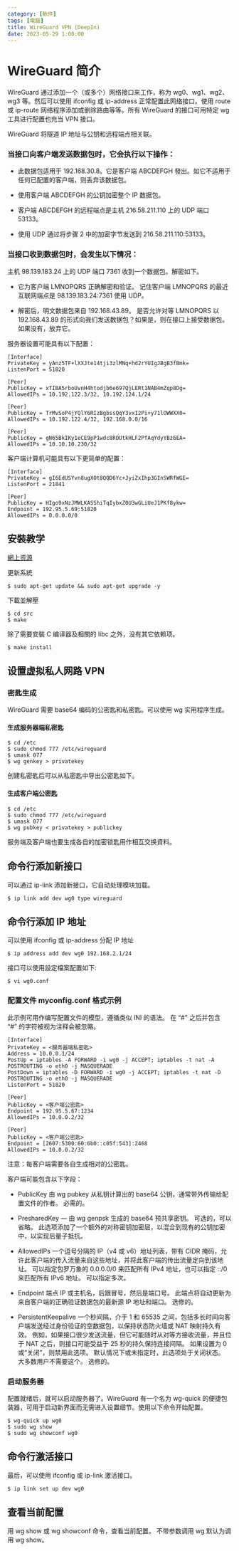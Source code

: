 ```yaml
---
category: [軟件]
tags: [電腦]
title: WireGuard VPN (DeepIn)
date: 2023-05-29 1:00:00
---
```


<style>
  table {
    width: 100%
    }
  td {
    vertical-align: center;
    text-align: center;
  }
  table.inputT{
    margin: 10px;
    width: auto;
    margin-left: auto;
    margin-right: auto;
    border: none;
  }
  input{
    text-align: center;
    padding: 0px 10px;
  }
  iframe{
    width: 100%;
    display: block;
    border-style:none;
    overflow:hidden;
  }
</style>





# WireGuard 简介

WireGuard 通过添加一个（或多个）网络接口来工作，称为 wg0、wg1、wg2、wg3 等。然后可以使用 ifconfig 或 ip-address 正常配置此网络接口。使用 route 或 ip-route 网络程序添加或删除路由等等。所有 WireGuard 的接口可用特定 wg 工具进行配置也充当 VPN 接口。

WireGuard 将隧道 IP 地址与公钥和远程端点相关联。 

### 当接口向客户端发送数据包时，它会执行以下操作：

- 此数据包适用于 192.168.30.8。它是客户端 ABCDEFGH 發出。如它不适用于任何已配置的客户端，则丢弃该数据包。

- 使用客户端 ABCDEFGH 的公钥加密整个 IP 数据包。

- 客户端 ABCDEFGH 的远程端点是主机 216.58.211.110 上的 UDP 端口 53133。

- 使用 UDP 通过将步骤 2 中的加密字节发送到 216.58.211.110:53133。

### 当接口收到数据包时，会发生以下情况：

主机 98.139.183.24 上的 UDP 端口 7361 收到一个数据包。解密如下。

- 它为客户端 LMNOPQRS 正确解密和验证。 记住客户端 LMNOPQRS 的最近互联网端点是 98.139.183.24:7361 使用 UDP。

- 解密后，明文数据包来自 192.168.43.89。 是否允许对等 LMNOPQRS 以 192.168.43.89 的形式向我们发送数据包？如果是，则在接口上接受数据包。 如果没有，放弃它。

服务器设置可能具有以下配置：

```
[Interface]
PrivateKey = yAnz5TF+lXXJte14tji3zlMNq+hd2rYUIgJBgB3fBmk=
ListenPort = 51820

[Peer]
PublicKey = xTIBA5rboUvnH4htodjb6e697QjLERt1NAB4mZqp8Dg=
AllowedIPs = 10.192.122.3/32, 10.192.124.1/24

[Peer]
PublicKey = TrMvSoP4jYQlY6RIzBgbssQqY3vxI2Pi+y71lOWWXX0=
AllowedIPs = 10.192.122.4/32, 192.168.0.0/16

[Peer]
PublicKey = gN65BkIKy1eCE9pP1wdc8ROUtkHLF2PfAqYdyYBz6EA=
AllowedIPs = 10.10.10.230/32
```

客户端计算机可能具有以下更简单的配置：

```
[Interface]
PrivateKey = gI6EdUSYvn8ugXOt8QQD6Yc+JyiZxIhp3GInSWRfWGE=
ListenPort = 21841

[Peer]
PublicKey = HIgo9xNzJMWLKASShiTqIybxZ0U3wGLiUeJ1PKf8ykw=
Endpoint = 192.95.5.69:51820
AllowedIPs = 0.0.0.0/0
```

## 安裝教学

[網上资源](https://github.com/deepin-community/wireguard)

更新系統


```shell
$ sudo apt-get update && sudo apt-get upgrade -y
```

下載並解壓

```shell
$ cd src
$ make
```
除了需要安裝 C 编译器及相關的 libc 之外，没有其它依赖项。

```shell
$ make install
```

## 设置虚拟私人网路 VPN

### 密匙生成

WireGuard 需要 base64 编码的公密匙和私密匙。可以使用 wg 实用程序生成。


#### 生成服务器端私密匙

```shell
$ cd /etc
$ sudo chmod 777 /etc/wireguard
$ umask 077
$ wg genkey > privatekey
```

创建私密匙后可以从私密匙中导出公密匙如下。

#### 生成客户端公密匙

```shell
$ cd /etc
$ sudo chmod 777 /etc/wireguard
$ umask 077
$ wg pubkey < privatekey > publickey
```

服务端及客户端也要生成各自的加密锁匙用作相互交换資料。

## 命令行添加新接口

可以通过 ip-link 添加新接口，它自动处理模块加载。

```
$ ip link add dev wg0 type wireguard
```

## 命令行添加 IP 地址

可以使用 ifconfig 或 ip-address 分配 IP 地址

```
$ ip address add dev wg0 192.168.2.1/24
```

接口可以使用設定檔案配置如下:

```
$ vi wg0.conf
```

### 配置文件 myconfig.conf 格式示例

此示例可用作编写配置文件的模型，遵循类似 INI 的语法。 在 “#” 之后并包含 “#” 的字符被视为注释会被忽略。

```
[Interface]
PrivateKey = <服务器端私密匙>
Address = 10.0.0.1/24
PostUp = iptables -A FORWARD -i wg0 -j ACCEPT; iptables -t nat -A POSTROUTING -o eth0 -j MASQUERADE
PostDown = iptables -D FORWARD -i wg0 -j ACCEPT; iptables -t nat -D POSTROUTING -o eth0 -j MASQUERADE
ListenPort = 51820

[Peer]
PublicKey = <客户端公密匙>
Endpoint = 192.95.5.67:1234
AllowedIPs = 10.0.0.2/32

[Peer]
PublicKey = <客户端公密匙>
Endpoint = [2607:5300:60:6b0::c05f:543]:2468
AllowedIPs = 10.0.0.2/32

```

注意：每客户端需要各自生成相对的公密匙。

客户端可能包含以下字段：

- PublicKey 由 wg pubkey 从私钥计算出的 base64 公钥，通常带外传输给配置文件的作者。 必需的。
- PresharedKey — 由 wg genpsk 生成的 base64 预共享密钥。 可选的，可以省略。 此选项添加了一个额外的对称密钥加密层，以混合到现有的公钥加密中，以实现后量子抵抗。
- AllowedIPs 一个逗号分隔的 IP（v4 或 v6）地址列表，带有 CIDR 掩码，允许此客户端的传入流量来自这些地址，并将此客户端的传出流量定向到该地址。 可以指定包罗万象的 0.0.0.0/0 来匹配所有 IPv4 地址，也可以指定 ::/0 来匹配所有 IPv6 地址。 可以指定多次。

- Endpoint 端点 IP 或主机名，后跟冒号，然后是端口号。 此端点将自动更新为来自客户端的正确验证数据包的最新源 IP 地址和端口。 选修的。

- PersistentKeepalive 一个秒间隔，介于 1 和 65535 之间，包括多长时间向客户端发送经过身份验证的空数据包，以保持状态防火墙或 NAT 映射持久有效。 例如，如果接口很少发送流量，但它可能随时从对等方接收流量，并且位于 NAT 之后，则接口可能受益于 25 秒的持久保持连接间隔。 如果设置为 0 或“关闭”，则禁用此选项。 默认情况下或未指定时，此选项处于关闭状态。 大多数用户不需要这个。 选修的。

### 启动服务器

配置就绪后，就可以启动服务器了。WireGuard 有一个名为 wg-quick 的便捷包装器，可用于启动新界面而无需进入设置细节。使用以下命令开始配置。


```shell
$ wg-quick up wg0
$ sudo wg show
$ sudo wg showconf wg0 
```


## 命令行激活接口

最后，可以使用 ifconfig 或 ip-link 激活接口。


```shell
$ ip link set up dev wg0
```

## 查看当前配置

用 wg show 或 wg showconf 命令，查看当前配置。 不带参数调用 wg 默认为调用 wg show。